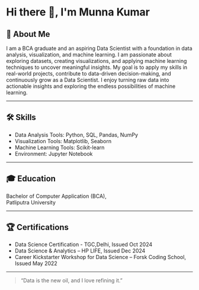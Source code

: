 # Hi there 👋, I'm Munna Kumar

## 🌟 About Me

I am a BCA graduate and an aspiring Data Scientist with a foundation in data analysis, visualization, and machine learning. I am passionate about exploring datasets, creating visualizations, and applying machine learning techniques to uncover meaningful insights. My goal is to apply my skills in real-world projects, contribute to data-driven decision-making, and continuously grow as a Data Scientist. I enjoy turning raw data into actionable insights and exploring the endless possibilities of machine learning.  

---

## 🛠 Skills

- Data Analysis Tools: Python, SQL, Pandas, NumPy  
- Visualization Tools: Matplotlib, Seaborn  
- Machine Learning Tools: Scikit-learn  
- Environment: Jupyter Notebook  

---

## 🎓 Education

Bachelor of Computer Application (BCA),   
Patliputra University

---

## 🏆 Certifications

- Data Science Certification - TGC,Delhi, Issued Oct 2024
- Data Science & Analytics – HP LIFE, Issued Dec 2024  
- Career Kickstarter Workshop for Data Science – Forsk Coding School, Issued May 2022  

---

> “Data is the new oil, and I love refining it.”

<!--
**Munna0409/Munna0409** is a ✨ _special_ ✨ repository because its `README.md` (this file) appears on your GitHub profile.

Here are some ideas to get you started:

- 🔭 I’m currently working on ...
- 🌱 I’m currently learning ...
- 👯 I’m looking to collaborate on ...
- 🤔 I’m looking for help with ...
- 💬 Ask me about ...
- 📫 How to reach me: ...
- 😄 Pronouns: ...
- ⚡ Fun fact: ...
-->
